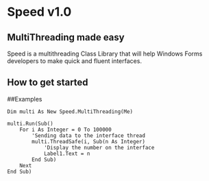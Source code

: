 ﻿Speed v1.0
===========

## MultiThreading made easy
Speed ​​is a multithreading Class Library that will help Windows Forms developers to make quick and fluent interfaces.

## How to get started

##Examples

```VB.net
Dim multi As New Speed.MultiThreading(Me)

multi.Run(Sub()
	For i As Integer = 0 To 100000
		'Sending data to the interface thread
		multi.ThreadSafe(i, Sub(n As Integer)
			'Display the number on the interface
			Label1.Text = n
		End Sub)
	Next
End Sub)
```